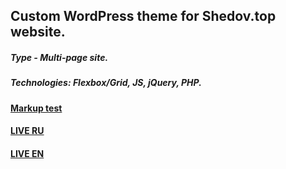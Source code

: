 ## Custom WordPress theme for Shedov.top website.
##### Type - Multi-page site.
##### Technologies: Flexbox/Grid, JS, jQuery, PHP.
####  [Markup test](https://shedov.top/ru/)
#### [LIVE RU](https://shedov.top/ru/)
#### [LIVE EN](https://shedov.top)
